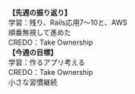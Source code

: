 **【先週の振り返り】**<br>
学習：残り、Rails応用7〜10と、AWS<br>
順番無視して進めた<br>
CREDO：Take Ownership<br>
**【今週の目標】**<br>
学習：作るアプリ考える<br>
CREDO：Take Ownership<br>
小さな習慣継続
